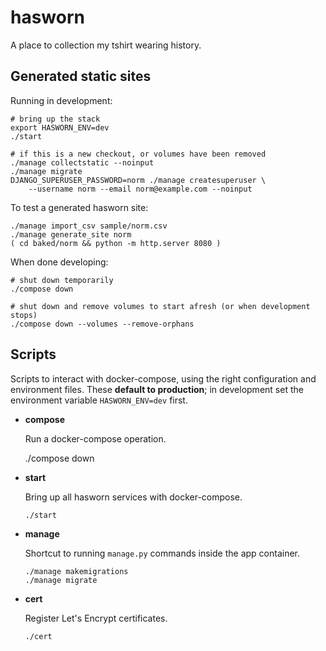 hasworn
=======

A place to collection my tshirt wearing history.



## Generated static sites

Running in development:

    # bring up the stack
    export HASWORN_ENV=dev
    ./start

    # if this is a new checkout, or volumes have been removed
    ./manage collectstatic --noinput
    ./manage migrate
    DJANGO_SUPERUSER_PASSWORD=norm ./manage createsuperuser \
        --username norm --email norm@example.com --noinput

To test a generated hasworn site:

    ./manage import_csv sample/norm.csv
    ./manage generate_site norm
    ( cd baked/norm && python -m http.server 8080 )


When done developing:

    # shut down temporarily
    ./compose down

    # shut down and remove volumes to start afresh (or when development stops)
    ./compose down --volumes --remove-orphans


## Scripts

Scripts to interact with docker-compose, using the right configuration and
environment files. These **default to production**; in development set the
environment variable `HASWORN_ENV=dev` first.

  * **compose**

    Run a docker-compose operation.

      ./compose down

  * **start**

    Bring up all hasworn services with docker-compose.

        ./start

  * **manage**

    Shortcut to running `manage.py` commands inside the app container.

        ./manage makemigrations
        ./manage migrate

  * **cert**

    Register Let's Encrypt certificates.

        ./cert
